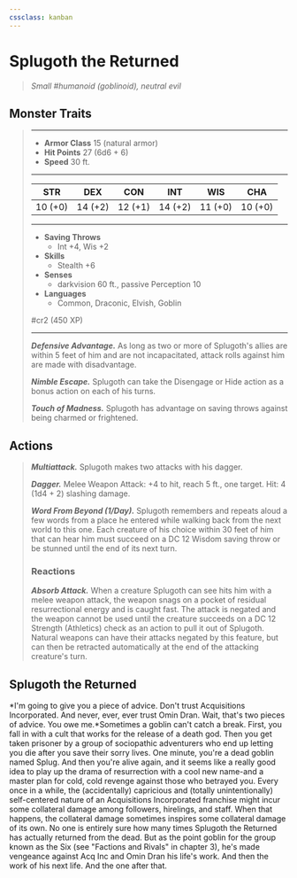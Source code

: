 ```yaml
---
cssclass: kanban
---
```


# Splugoth the Returned
>*Small #humanoid (goblinoid), neutral evil*
## Monster Traits
>___
>- **Armor Class** 15 (natural armor)
>- **Hit Points** 27 (6d6 + 6)
>- **Speed** 30 ft.
>___
>|STR|DEX|CON|INT|WIS|CHA|
>|:---:|:---:|:---:|:---:|:---:|:---:|
>|10 (+0)|14 (+2)|12 (+1)|14 (+2)|11 (+0)|10 (+0)|
>___
>- **Saving Throws**
>	 - Int +4, Wis +2
>- **Skills**
>	 - Stealth +6
>- **Senses**
>	 - darkvision 60 ft., passive Perception 10
>- **Languages**
>	 - Common, Draconic, Elvish, Goblin
>
> #cr2 (450 XP)
>___
>***Defensive Advantage.*** As long as two or more of Splugoth's allies are within 5 feet of him and are not incapacitated, attack rolls against him are made with disadvantage.  
>
>***Nimble Escape.*** Splugoth can take the Disengage or Hide action as a bonus action on each of his turns.  
>
>***Touch of Madness.*** Splugoth has advantage on saving throws against being charmed or frightened.  
>
## Actions
>***Multiattack.*** Splugoth makes two attacks with his dagger.  
>
>***Dagger.*** Melee Weapon Attack: +4 to hit, reach 5 ft., one target. Hit: 4 (1d4 + 2) slashing damage.  
>
>***Word From Beyond (1/Day).*** Splugoth remembers and repeats aloud a few words from a place he entered while walking back from the next world to this one. Each creature of his choice within 30 feet of him that can hear him must succeed on a DC 12 Wisdom saving throw or be stunned until the end of its next turn.  
>
>### Reactions
>***Absorb Attack.*** When a creature Splugoth can see hits him with a melee weapon attack, the weapon snags on a pocket of residual resurrectional energy and is caught fast. The attack is negated and the weapon cannot be used until the creature succeeds on a DC 12 Strength (Athletics) check as an action to pull it out of Splugoth. Natural weapons can have their attacks negated by this feature, but can then be retracted automatically at the end of the attacking creature's turn.
## Splugoth the Returned
*I'm going to give you a piece of advice. Don't trust Acquisitions Incorporated. And never, ever, ever trust Omin Dran. Wait, that's two pieces of advice. You owe me.*Sometimes a goblin can't catch a break. First, you fall in with a cult that works for the release of a death god. Then you get taken prisoner by a group of sociopathic adventurers who end up letting you die after you save their sorry lives. One minute, you're a dead goblin named Splug. And then you're alive again, and it seems like a really good idea to play up the drama of resurrection with a cool new name-and a master plan for cold, cold revenge against those who betrayed you.
Every once in a while, the (accidentally) capricious and (totally unintentionally) self-centered nature of an Acquisitions Incorporated franchise might incur some collateral damage among followers, hirelings, and staff. When that happens, the collateral damage sometimes inspires some collateral damage of its own. No one is entirely sure how many times Splugoth the Returned has actually returned from the dead. But as the point goblin for the group known as the Six (see "Factions and Rivals" in chapter 3), he's made vengeance against Acq Inc and Omin Dran his life's work. And then the work of his next life. And the one after that.